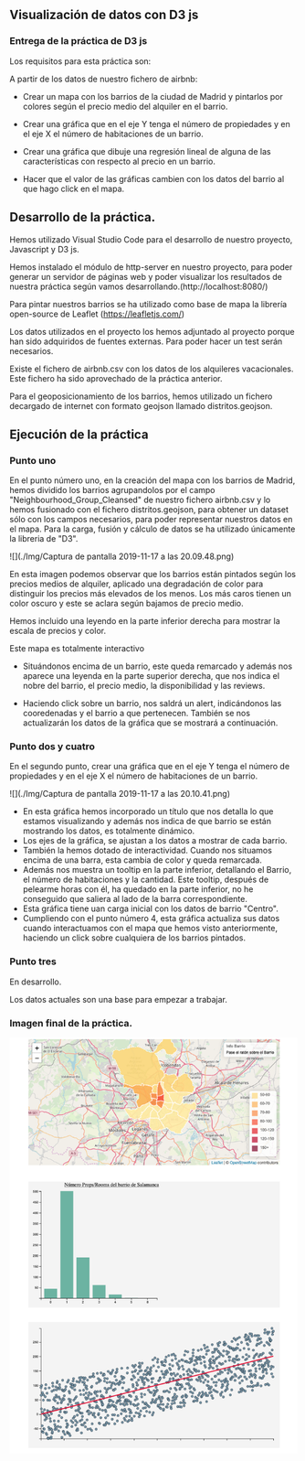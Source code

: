 ## Visualización de datos con D3 js

### Entrega de la práctica de D3 js

Los requisitos para esta práctica son:

A partir de los datos de nuestro fichero de airbnb:

* 	Crear un mapa con los barrios de la ciudad de Madrid y pintarlos por colores según el precio medio del alquiler en el barrio.
  
*  Crear una gráfica que en el eje Y tenga el número de propiedades y en el eje X el número de habitaciones de un barrio.
*  Crear una gráfica que dibuje una regresión lineal de alguna de las características con respecto al precio en un barrio.
*  Hacer que el valor de las gráficas cambien con los datos del barrio al que hago click en el mapa.


## Desarrollo de la práctica.
Hemos utilizado Visual Studio Code para el desarrollo de nuestro proyecto, Javascript y D3 js.

Hemos instalado el módulo de http-server en nuestro proyecto, para poder generar un servidor de páginas web y poder visualizar los resultados de nuestra práctica según vamos desarrollando.(http://localhost:8080/)

Para pintar nuestros barrios se ha utilizado como base de mapa la librería open-source de Leaflet (https://leafletjs.com/)

Los datos utilizados en el proyecto los hemos adjuntado al proyecto porque han sido adquiridos de fuentes externas. Para poder hacer un test serán necesarios. 

Existe el fichero de airbnb.csv con los datos de los alquileres vacacionales. Este fichero ha sido aprovechado de la práctica anterior.

Para el geoposicionamiento de los barrios, hemos utilizado un fichero decargado de internet con formato geojson llamado distritos.geojson.



## Ejecución de la práctica

### Punto uno

 En el punto número uno, en la creación del mapa con los barrios de Madrid, hemos dividido los barrios agrupandolos por el campo "Neighbourhood_Group_Cleansed" de nuestro fichero airbnb.csv y lo hemos fusionado con el fichero distritos.geojson, para obtener un dataset sólo con los campos necesarios, para poder representar nuestros datos en el mapa. Para la carga, fusión y cálculo de datos se ha utilizado únicamente la libreria de "D3".

![](./Img/Captura de pantalla 2019-11-17 a las 20.09.48.png)

En esta imagen podemos observar que los barrios están pintados según los precios medios de alquiler, aplicado una degradación de color para distinguir los precios más elevados de los menos. Los más caros tienen un color oscuro y este se aclara según bajamos de precio medio.

Hemos incluido una leyendo en la parte inferior derecha para mostrar la escala de precios y color.

Este mapa es totalmente interactivo


* 	Situándonos encima de un barrio, este queda remarcado y además nos aparece una leyenda en la parte superior derecha, que nos indica el nobre del barrio, el precio medio, la disponibilidad y las reviews.


* 	Haciendo click sobre un barrio, nos saldrá un alert, indicándonos las cooredenadas y el barrio a que pertenecen. También se nos actualizarán los datos de la gráfica que se mostrará a continuación.


### Punto dos y cuatro

En el segundo punto, crear una gráfica que en el eje Y tenga el número de propiedades y en el eje X el número de habitaciones de un barrio.

![](./Img/Captura de pantalla 2019-11-17 a las 20.10.41.png)

* En esta gráfica hemos incorporado un título que nos detalla lo que estamos visualizando y además nos indica de que barrio se están mostrando los datos, es totalmente dinámico.
* Los ejes de la gráfica, se ajustan a los datos a mostrar de cada barrio.
* También la hemos dotado de interactividad. Cuando nos situamos encima de una barra, esta cambia de color y queda remarcada. 
* Además nos muestra un tooltip en la parte inferior, detallando el Barrio, el número de habitaciones y la cantidad. Este tooltip, después de pelearme horas con él, ha quedado en la parte inferior, no he conseguido que saliera al lado de la barra correspondiente.
* Esta gráfica tiene uan carga inicial con los datos de barrio "Centro".
* Cumpliendo con el punto número 4, esta gráfica actualiza sus datos cuando interactuamos con el mapa que hemos visto anteriormente, haciendo un click sobre cualquiera de los barrios pintados.

### Punto tres

En desarrollo.

Los datos actuales son una base para empezar a trabajar.

### Imagen final de la práctica.

![](https://github.com/JosepCristobal/D3jsPT/blob/master/Img/Captura%20de%20pantalla%202019-11-17%20a%20las%2020.05.12.png)



























